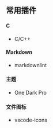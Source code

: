 ## 常用插件

#### C

- C/C++

#### Markdown

- markdownlint

#### 主题

- One Dark Pro

#### 文件图标

- vscode-icons